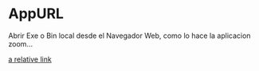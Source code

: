 # AppURL
Abrir Exe o Bin local desde el Navegador Web, como lo hace la aplicacion zoom...

[a relative link](path%20with%20spaces/other_file.md)

